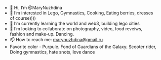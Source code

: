 - 👋 Hi, I’m @MaryNuzhdina
- 👀 I’m interested in Lego, Gymnastics, Cooking, Eating berries, dresses of course))))
- 🌱 I’m currently learning the world and web3, building lego cities
- 💞️ I’m looking to collaborate on photography, video, food reveiws, fashion and make-up. Dancing.
- 📫 How to reach me: marynuzhdina@gmail.ru
- Favorite color - Purpule. Fond of Guardians of the Galaxy. Scooter rider, Doing gymnastics, hate snots, love dance
